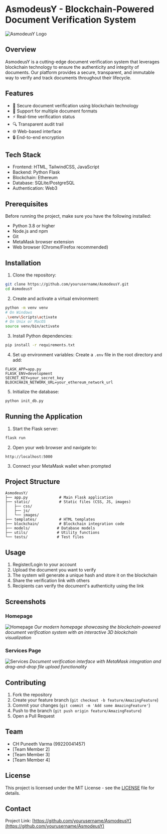 # AsmodeusY - Blockchain-Powered Document Verification System

![AsmodeusY Logo](https://cdn-icons-png.flaticon.com/512/2906/2906274.png)

## Overview

AsmodeusY is a cutting-edge document verification system that leverages blockchain technology to ensure the authenticity and integrity of documents. Our platform provides a secure, transparent, and immutable way to verify and track documents throughout their lifecycle.

## Features

- 🔐 Secure document verification using blockchain technology
- 📄 Support for multiple document formats
- ⚡ Real-time verification status
- 🔍 Transparent audit trail
- 🌐 Web-based interface
- 🔒 End-to-end encryption

## Tech Stack

- Frontend: HTML, TailwindCSS, JavaScript
- Backend: Python Flask
- Blockchain: Ethereum
- Database: SQLite/PostgreSQL
- Authentication: Web3

## Prerequisites

Before running the project, make sure you have the following installed:

- Python 3.8 or higher
- Node.js and npm
- Git
- MetaMask browser extension
- Web browser (Chrome/Firefox recommended)

## Installation

1. Clone the repository:
```bash
git clone https://github.com/yourusername/AsmodeusY.git
cd AsmodeusY
```

2. Create and activate a virtual environment:
```bash
python -m venv venv
# On Windows
.\venv\Scripts\activate
# On Unix or MacOS
source venv/bin/activate
```

3. Install Python dependencies:
```bash
pip install -r requirements.txt
```

4. Set up environment variables:
Create a `.env` file in the root directory and add:
```
FLASK_APP=app.py
FLASK_ENV=development
SECRET_KEY=your_secret_key
BLOCKCHAIN_NETWORK_URL=your_ethereum_network_url
```

5. Initialize the database:
```bash
python init_db.py
```

## Running the Application

1. Start the Flask server:
```bash
flask run
```

2. Open your web browser and navigate to:
```
http://localhost:5000
```

3. Connect your MetaMask wallet when prompted

## Project Structure

```
AsmodeusY/
├── app.py              # Main Flask application
├── static/             # Static files (CSS, JS, images)
│   ├── css/
│   ├── js/
│   └── images/
├── templates/          # HTML templates
├── blockchain/         # Blockchain integration code
├── models/            # Database models
├── utils/             # Utility functions
└── tests/             # Test files
```

## Usage

1. Register/Login to your account
2. Upload the document you want to verify
3. The system will generate a unique hash and store it on the blockchain
4. Share the verification link with others
5. Recipients can verify the document's authenticity using the link

## Screenshots

### Homepage
![Homepage](Screenshot%202025-04-04%20195039.png)
*Our modern homepage showcasing the blockchain-powered document verification system with an interactive 3D blockchain visualization*

### Services Page
![Services](Screenshot%202025-04-04%20195056.png)
*Document verification interface with MetaMask integration and drag-and-drop file upload functionality*

## Contributing

1. Fork the repository
2. Create your feature branch (`git checkout -b feature/AmazingFeature`)
3. Commit your changes (`git commit -m 'Add some AmazingFeature'`)
4. Push to the branch (`git push origin feature/AmazingFeature`)
5. Open a Pull Request

## Team

- CH Puneeth Varma (99220041457)
- [Team Member 2]
- [Team Member 3]
- [Team Member 4]

## License

This project is licensed under the MIT License - see the [LICENSE](LICENSE) file for details.

## Contact

Project Link: [https://github.com/yourusername/AsmodeusY](https://github.com/yourusername/AsmodeusY) 